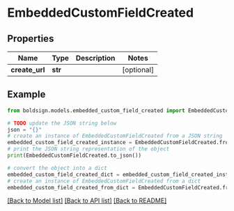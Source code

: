 # EmbeddedCustomFieldCreated


## Properties

Name | Type | Description | Notes
------------ | ------------- | ------------- | -------------
**create_url** | **str** |  | [optional] 

## Example

```python
from boldsign.models.embedded_custom_field_created import EmbeddedCustomFieldCreated

# TODO update the JSON string below
json = "{}"
# create an instance of EmbeddedCustomFieldCreated from a JSON string
embedded_custom_field_created_instance = EmbeddedCustomFieldCreated.from_json(json)
# print the JSON string representation of the object
print(EmbeddedCustomFieldCreated.to_json())

# convert the object into a dict
embedded_custom_field_created_dict = embedded_custom_field_created_instance.to_dict()
# create an instance of EmbeddedCustomFieldCreated from a dict
embedded_custom_field_created_from_dict = EmbeddedCustomFieldCreated.from_dict(embedded_custom_field_created_dict)
```
[[Back to Model list]](../README.md#documentation-for-models) [[Back to API list]](../README.md#documentation-for-api-endpoints) [[Back to README]](../README.md)


